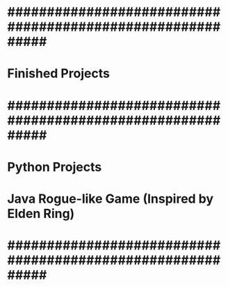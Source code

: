 # ########################################################### #
#                       Finished Projects                     #
# ########################################################### #
# Python Projects                                             #
# Java Rogue-like Game (Inspired by Elden Ring)               #
#                                                             #
#                                                             #
# ########################################################### #